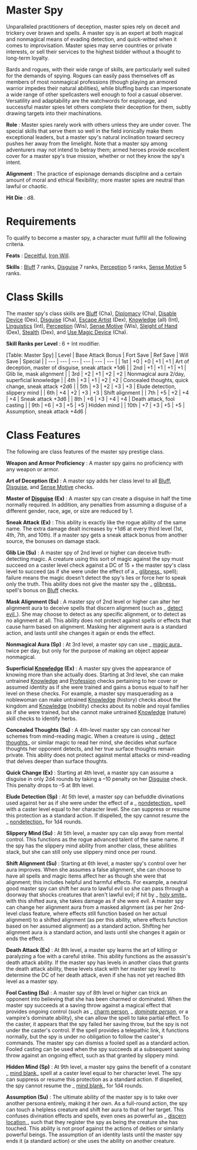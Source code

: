 # Master Spy

Unparalleled practitioners of deception, master spies rely on deceit and trickery over brawn and spells. A master spy is an expert at both magical and nonmagical means of evading detection, and quick-witted when it comes to improvisation. Master spies may serve countries or private interests, or sell their services to the highest bidder without a thought to long-term loyalty.

Bards and rogues, with their wide range of skills, are particularly well suited for the demands of spying. Rogues can easily pass themselves off as members of most nonmagical professions (though playing an armored warrior impedes their natural abilities), while bluffing bards can impersonate a wide range of other spellcasters well enough to fool a casual observer. Versatility and adaptability are the watchwords for espionage, and successful master spies let others complete their deception for them, subtly drawing targets into their machinations.

**Role** : Master spies rarely work with others unless they are under cover. The special skills that serve them so well in the field ironically make them exceptional leaders, but a master spy's natural inclination toward secrecy pushes her away from the limelight. Note that a master spy among adventurers may not intend to betray them; armed heroes provide excellent cover for a master spy's true mission, whether or not they know the spy's intent.

**Alignment** : The practice of espionage demands discipline and a certain amount of moral and ethical flexibility; more master spies are neutral than lawful or chaotic.

**Hit Die** : d8.

# Requirements

To qualify to become a master spy, a character must fulfill all the following criteria.

**Feats** : [Deceitful](../../feats#_deceitful), [Iron Will](../../feats#_iron-will).

**Skills** : [Bluff](../../skills/bluff#_bluff) 7 ranks, [Disguise](../../skills/disguise#_disguise) 7 ranks, [Perception](../../skills/perception#_perception) 5 ranks, [Sense Motive](../../skills/senseMotive#_sense-motive) 5 ranks.

# Class Skills

The master spy's class skills are [Bluff](../../skills/bluff#_bluff) (Cha), [Diplomacy](../../skills/diplomacy#_diplomacy) (Cha), [Disable Device](../../skills/disableDevice#_disable-device) (Dex), [Disguise](../../skills/disguise#_disguise) (Cha), [Escape Artist](../../skills/escapeArtist#_escape-artist) (Dex), [Knowledge](../../skills/knowledge#_knowledge) (all) (Int), [Linguistics](../../skills/linguistics#_linguistics) (Int), [Perception](../../skills/perception#_perception) (Wis), [Sense Motive](../../skills/senseMotive#_sense-motive) (Wis), [Sleight of Hand](../../skills/sleightOfHand#_sleight-of-hand) (Dex), [Stealth](../../skills/stealth#_stealth) (Dex), and [Use Magic Device](../../skills/useMagicDevice#_use-magic-device) (Cha).

**Skill Ranks per Level** : 6 + Int modifier.

[Table: Master Spy]
| Level | Base Attack Bonus | Fort Save | Ref Save | Will Save | Special |
| --- | --- | --- | --- | --- | --- |
| 1st | +0 | +0 | +1 | +1 | Art of deception, master of disguise, sneak attack +1d6 |
| 2nd | +1 | +1 | +1 | +1 | Glib lie, mask alignment |
| 3rd | +2 | +1 | +2 | +2 | Nonmagical aura 2/day, superficial knowledge |
| 4th | +3 | +1 | +2 | +2 | Concealed thoughts, quick change, sneak attack +2d6 |
| 5th | +3 | +2 | +3 | +3 | Elude detection, slippery mind |
| 6th | +4 | +2 | +3 | +3 | Shift alignment |
| 7th | +5 | +2 | +4 | +4 | Sneak attack +3d6 |
| 8th | +6 | +3 | +4 | +4 | Death attack, fool casting |
| 9th | +6 | +3 | +5 | +5 | Hidden mind |
| 10th | +7 | +3 | +5 | +5 | Assumption, sneak attack +4d6 |

# Class Features

The following are class features of the master spy prestige class.

**Weapon and Armor Proficiency** : A master spy gains no proficiency with any weapon or armor.

**Art of Deception (Ex)** : A master spy adds her class level to all [Bluff](../../skills/bluff#_bluff), [Disguise](../../skills/disguise#_disguise), and [Sense Motive](../../skills/senseMotive#_sense-motive) checks.

**Master of [Disguise](../../skills/disguise#_disguise) (Ex)** : A master spy can create a disguise in half the time normally required. In addition, any penalties from assuming a disguise of a different gender, race, age, or size are reduced by 1.

**Sneak Attack (Ex)** : This ability is exactly like the rogue ability of the same name. The extra damage dealt increases by +1d6 at every third level (1st, 4th, 7th, and 10th). If a master spy gets a sneak attack bonus from another source, the bonuses on damage stack.

**Glib Lie (Su)** : A master spy of 2nd level or higher can deceive truth-detecting magic. A creature using this sort of magic against the spy must succeed on a caster level check against a DC of 15 + the master spy's class level to succeed (as if she were under the effect of a _ [glibness](../../spells/glibness#_glibness)_ spell); failure means the magic doesn't detect the spy's lies or force her to speak only the truth. This ability does not give the master spy the _ [glibness](../../spells/glibness#_glibness)_ spell's bonus on [Bluff](../../skills/bluff#_bluff) checks.

**Mask Alignment (Su)** : A master spy of 2nd level or higher can alter her alignment aura to deceive spells that discern alignment (such as _ [detect evil](../../spells/detectEvil#_detect-evil)_). She may choose to detect as any specific alignment, or to detect as no alignment at all. This ability does not protect against spells or effects that cause harm based on alignment. Masking her alignment aura is a standard action, and lasts until she changes it again or ends the effect.

**Nonmagical Aura (Sp)** : At 3rd level, a master spy can use _ [magic aura](../../spells/magicAura#_magic-aura)_ twice per day, but only for the purpose of making an object appear nonmagical.

**Superficial [Knowledge](../../skills/knowledge#_knowledge) (Ex)** : A master spy gives the appearance of knowing more than she actually does. Starting at 3rd level, she can make untrained [Knowledge](../../skills/knowledge#_knowledge) and [Profession](../../skills/profession#_profession) checks pertaining to her cover or assumed identity as if she were trained and gains a bonus equal to half her level on these checks. For example, a master spy masquerading as a noblewoman can make untrained [Knowledge](../../skills/knowledge#_knowledge) (history) checks about the kingdom and [Knowledge](../../skills/knowledge#_knowledge) (nobility) checks about its noble and royal families as if she were trained, but she cannot make untrained [Knowledge](../../skills/knowledge#_knowledge) (nature) skill checks to identify herbs.

**Concealed Thoughts (Su)** : A 4th-level master spy can conceal her schemes from mind-reading magic. When a creature is using _ [detect thoughts](../../spells/detectThoughts#_detect-thoughts)_ or similar magic to read her mind, she decides what surface thoughts her opponent detects, and her true surface thoughts remain private. This ability does not protect against mental attacks or mind-reading that delves deeper than surface thoughts.

**Quick Change (Ex)** : Starting at 4th level, a master spy can assume a disguise in only 2d4 rounds by taking a –10 penalty on her [Disguise](../../skills/disguise#_disguise) check. This penalty drops to –5 at 8th level.

**Elude Detection (Sp)** : At 5th level, a master spy can befuddle divinations used against her as if she were under the effect of a _ [nondetection](../../spells/nondetection#_nondetection)_ spell with a caster level equal to her character level. She can suppress or resume this protection as a standard action. If dispelled, the spy cannot resume the _ [nondetection](../../spells/nondetection#_nondetection)_ for 1d4 rounds.

**Slippery Mind (Su)** : At 5th level, a master spy can slip away from mental control. This functions as the rogue advanced talent of the same name. If the spy has the slippery mind ability from another class, these abilities stack, but she can still only use slippery mind once per round.

**Shift Alignment (Su)** : Starting at 6th level, a master spy's control over her aura improves. When she assumes a false alignment, she can choose to have all spells and magic items affect her as though she were that alignment; this includes helpful and harmful effects. For example, a neutral good master spy can shift her aura to lawful evil so she can pass through a doorway that shocks creatures that aren't lawful evil; if hit by _ [holy smite](../../spells/holySmite#_holy-smite)_ with this shifted aura, she takes damage as if she were evil. A master spy can change her alignment aura from a masked alignment (as per her 2nd-level class feature, where effects still function based on her actual alignment) to a shifted alignment (as per this ability, where effects function based on her assumed alignment) as a standard action. Shifting her alignment aura is a standard action, and lasts until she changes it again or ends the effect.

**Death Attack (Ex)** : At 8th level, a master spy learns the art of killing or paralyzing a foe with a careful strike. This ability functions as the assassin's death attack ability. If the master spy has levels in another class that grants the death attack ability, these levels stack with her master spy level to determine the DC of her death attack, even if she has not yet reached 8th level as a master spy.

**Fool Casting (Su)** : A master spy of 8th level or higher can trick an opponent into believing that she has been charmed or dominated. When the master spy succeeds at a saving throw against a magical effect that provides ongoing control (such as _ [charm person](../../spells/charmPerson#_charm-person)_, _ [dominate person](../../spells/dominatePerson#_dominate-person)_, or a vampire's dominate ability), she can allow the spell to take partial effect. To the caster, it appears that the spy failed her saving throw, but the spy is not under the caster's control. If the spell provides a telepathic link, it functions normally, but the spy is under no obligation to follow the caster's commands. The master spy can dismiss a fooled spell as a standard action. Fooled casting can be used when the spy succeeds at a subsequent saving throw against an ongoing effect, such as that granted by slippery mind.

**Hidden Mind (Sp)** : At 9th level, a master spy gains the benefit of a constant _ [mind blank](../../spells/mindBlank#_mind-blank)_ spell at a caster level equal to her character level. The spy can suppress or resume this protection as a standard action. If dispelled, the spy cannot resume the _ [mind blank](../../spells/mindBlank#_mind-blank)_ for 1d4 rounds.

**Assumption (Su)** : The ultimate ability of the master spy is to take over another persona entirely, making it her own. As a full-round action, the spy can touch a helpless creature and shift her aura to that of her target. This confuses divination effects and spells, even ones as powerful as _ [discern location](../../spells/discernLocation#_discern-location)_, such that they register the spy as being the creature she has touched. This ability is not proof against the actions of deities or similarly powerful beings. The assumption of an identity lasts until the master spy ends it (a standard action) or she uses the ability on another creature.

